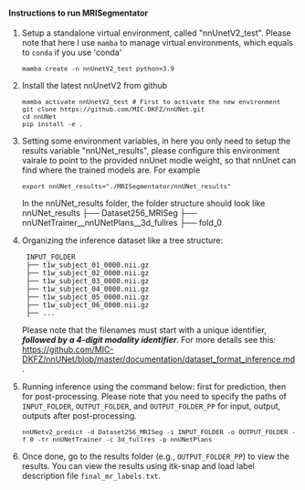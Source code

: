 #### **Instructions to run MRISegmentator**  


1. Setup a standalone virtual environment, called "nnUnetV2_test". Please note that here I use `mamba` to manage virtual environments, which equals to `conda` if you use 'conda'
      
    <font size="2"> `mamba create -n nnUnetV2_test python=3.9` </font>

2. Install the latest nnUnetV2 from github 
   
   <font size="2"> `mamba activate nnUnetV2_test # First to activate the new environment` </font>  
   <font size="2"> `git clone https://github.com/MIC-DKFZ/nnUNet.git` </font>  
   <font size="2"> `cd nnUNet` </font>  
   <font size="2"> `pip install -e .` </font>  

3. Setting some environment variables, in here you only need to setup the results variable "nnUNet_results", please configure this environment vairale to point to the provided nnUnet modle weight, so that nnUnet can find where the trained models are. For example

    <font size="2"> `export nnUNet_results="./MRISegmentator/nnUNet_results"`</font>

   In the nnUNet_results folder, the folder structure should look like
        nnUNet_results
        ├── Dataset256_MRISeg
             ├── nnUNetTrainer__nnUNetPlans__3d_fullres
                      ├── fold_0

5. Organizing the inference dataset like a tree structure:

        INPUT_FOLDER
        ├── t1w_subject_01_0000.nii.gz
        ├── t1w_subject_02_0000.nii.gz
        ├── t1w_subject_03_0000.nii.gz
        ├── t1w_subject_04_0000.nii.gz
        ├── t1w_subject_05_0000.nii.gz
        ├── t1w_subject_06_0000.nii.gz
        ├── ...     

    Please note that the filenames must start with a unique identifier, ***followed by a 4-digit modality identifier***. For more details see this: https://github.com/MIC-DKFZ/nnUNet/blob/master/documentation/dataset_format_inference.md .    

6. Running inference using the command below: first for prediction, then for post-processing. Please note that you need to specify the paths of `INPUT_FOLDER`, `OUTPUT_FOLDER`, and `OUTPUT_FOLDER_PP` for input, output, outputs after post-processing. 

    <font size="2"> `nnUNetv2_predict -d Dataset256_MRISeg -i INPUT_FOLDER -o OUTPUT_FOLDER -f 0 -tr nnUNetTrainer -c 3d_fullres -p nnUNetPlans`</font>        

7. Once done, go to the results folder (e.g., `OUTPUT_FOLDER_PP`) to view the results. You can view the results using itk-snap and load label description file `final_mr_labels.txt`.    

